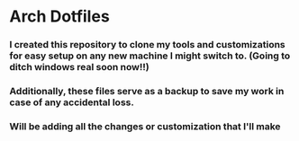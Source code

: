 # Arch Dotfiles

### I created this repository to clone my tools and customizations for easy setup on any new machine I might switch to. (Going to ditch windows real soon now!!)

### Additionally, these files serve as a backup to save my work in case of any accidental loss.

### Will be adding all the changes or customization that I'll make
